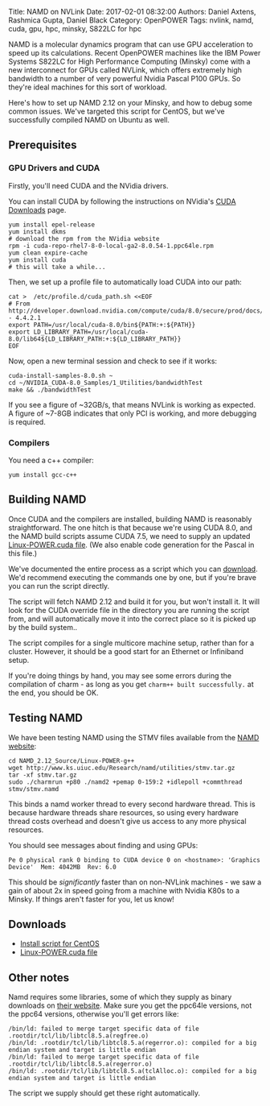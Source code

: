 Title: NAMD on NVLink
Date: 2017-02-01 08:32:00
Authors: Daniel Axtens, Rashmica Gupta, Daniel Black
Category: OpenPOWER
Tags: nvlink, namd, cuda, gpu, hpc, minsky, S822LC for hpc

NAMD is a molecular dynamics program that can use GPU acceleration to speed up its calculations. Recent OpenPOWER machines like the IBM Power Systems S822LC for High Performance Computing (Minsky) come with a new interconnect for GPUs called NVLink, which offers extremely high bandwidth to a number of very powerful Nvidia Pascal P100 GPUs. So they're ideal machines for this sort of workload.

Here's how to set up NAMD 2.12 on your Minsky, and how to debug some common issues. We've targeted this script for CentOS, but we've successfully compiled NAMD on Ubuntu as well.

## Prerequisites

### GPU Drivers and CUDA

Firstly, you'll need CUDA and the NVidia drivers.

You can install CUDA by following the instructions on NVidia's [CUDA Downloads](https://developer.nvidia.com/cuda-downloads) page.

    yum install epel-release
    yum install dkms
    # download the rpm from the NVidia website
    rpm -i cuda-repo-rhel7-8-0-local-ga2-8.0.54-1.ppc64le.rpm
    yum clean expire-cache
    yum install cuda
    # this will take a while...

Then, we set up a profile file to automatically load CUDA into our path:

    cat >  /etc/profile.d/cuda_path.sh <<EOF
    # From http://developer.download.nvidia.com/compute/cuda/8.0/secure/prod/docs/sidebar/CUDA_Quick_Start_Guide.pdf - 4.4.2.1
    export PATH=/usr/local/cuda-8.0/bin${PATH:+:${PATH}}
    export LD_LIBRARY_PATH=/usr/local/cuda-8.0/lib64${LD_LIBRARY_PATH:+:${LD_LIBRARY_PATH}}
    EOF

Now, open a new terminal session and check to see if it works:

    cuda-install-samples-8.0.sh ~
    cd ~/NVIDIA_CUDA-8.0_Samples/1_Utilities/bandwidthTest
    make && ./bandwidthTest

If you see a figure of ~32GB/s, that means NVLink is working as expected. A figure of ~7-8GB indicates that only PCI is working, and more debugging is required.

### Compilers

You need a c++ compiler:

    yum install gcc-c++

## Building NAMD

Once CUDA and the compilers are installed, building NAMD is reasonably straightforward. The one hitch is that because we're using CUDA 8.0, and the NAMD build scripts assume CUDA 7.5, we need to supply an updated [Linux-POWER.cuda file](images/namd/Linux-POWER.cuda). (We also enable code generation for the Pascal in this file.)

We've documented the entire process as a script which you can [download](images/namd/install-namd.sh). We'd recommend executing the commands one by one, but if you're brave you can run the script directly.

The script will fetch NAMD 2.12 and build it for you, but won't install it. It will look for the CUDA override file in the directory you are running the script from, and will automatically move it into the correct place so it is picked up by the build system..

The script compiles for a single multicore machine setup, rather than for a cluster. However, it should be a good start for an Ethernet or Infiniband setup.

If you're doing things by hand, you may see some errors during the compilation of charm - as long as you get `charm++ built successfully.` at the end, you should be OK.

## Testing NAMD

We have been testing NAMD using the STMV files available from the [NAMD website](http://www.ks.uiuc.edu/Research/namd/utilities/):

    cd NAMD_2.12_Source/Linux-POWER-g++
    wget http://www.ks.uiuc.edu/Research/namd/utilities/stmv.tar.gz
    tar -xf stmv.tar.gz
    sudo ./charmrun +p80 ./namd2 +pemap 0-159:2 +idlepoll +commthread stmv/stmv.namd
    
This binds a namd worker thread to every second hardware thread. This is because hardware threads share resources, so using every hardware thread costs overhead and doesn't give us access to any more physical resources.

You should see messages about finding and using GPUs:

    Pe 0 physical rank 0 binding to CUDA device 0 on <hostname>: 'Graphics Device'  Mem: 4042MB  Rev: 6.0

This should be *significantly* faster than on non-NVLink machines - we saw a gain of about 2x in speed going from a machine with Nvidia K80s to a Minsky. If things aren't faster for you, let us know!

## Downloads

 * [Install script for CentOS](images/namd/install-namd.sh)
 * [Linux-POWER.cuda file](images/namd/Linux-POWER.cuda)

## Other notes

Namd requires some libraries, some of which they supply as binary downloads on [their website](http://www.ks.uiuc.edu/Research/namd/libraries/).
Make sure you get the ppc64le versions, not the ppc64 versions, otherwise you'll get errors like:

    /bin/ld: failed to merge target specific data of file .rootdir/tcl/lib/libtcl8.5.a(regfree.o)
    /bin/ld: .rootdir/tcl/lib/libtcl8.5.a(regerror.o): compiled for a big endian system and target is little endian
    /bin/ld: failed to merge target specific data of file .rootdir/tcl/lib/libtcl8.5.a(regerror.o)
    /bin/ld: .rootdir/tcl/lib/libtcl8.5.a(tclAlloc.o): compiled for a big endian system and target is little endian

The script we supply should get these right automatically.

